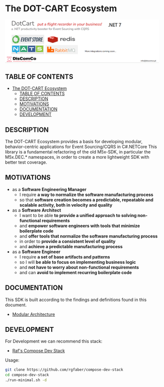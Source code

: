 # The DOT-CART Ecosystem

![1668029404480](image/README/1668029404480.png)

## TABLE OF CONTENTS

- [The DOT-CART Ecosystem](#the-dot-cart-ecosystem)
    - [TABLE OF CONTENTS](#table-of-contents)
    - [DESCRIPTION](#description)
    - [MOTIVATIONS](#motivations)
    - [DOCUMENTATION](#documentation)
    - [DEVELOPMENT](#development)

## DESCRIPTION

The DOT-CART Ecosystem provides a basis for developing modular, behavior-centric applications for Event Sourcing/CQRS in
C#.NETCore
This library is a fundamental refactoring of the old M5x-SDK, in particular the M5x.DEC.* namespaces, in order to create
a more lightweight SDK with better test coverage.

## MOTIVATIONS

- as a **Software Engineering Manager**
    - I require **a way to normalize the software manufacturing process**
    - so that **software creation becomes a predictable, repeatable and scalable activity, both in velocity and
      quality**
- as a **Software Architect**
    - I want to be able **to provide a unified approach to solving non-functional requirements**
    - and **empower software engineers with tools that minimize boilerplate code**
    - and **offer tools that normalize the software manufacturing process**
    - in order to **provide a consistent level of quality**
    - and **achieve a predictable manufacturing process**
- as a **Software Engineer**
    - I require **a set of base artifacts and patterns**
    - so I will **be able to focus on implementing business logic**
    - and **not have to worry about non-functional requirements**
    - and can **avoid to implement recurring boilerplate code**

## DOCUMENTATION

This SDK is built according to the findings and definitions found in this document.

- [Modular Architecture](https://docs.google.com/document/d/1io3HsGItmu02Nx4hHru9wVLnF6lTiQDVecko-ga6Pg0/edit?usp=sharing)

## DEVELOPMENT

For Development we can recommend this stack:

- [Raf's Compose Dev Stack](https://github.com/rgfaber/compose-dev-stack)

Usage:

```bash
git clone https://github.com/rgfaber/compose-dev-stack
cd compose-dev-stack
./run-minimal.sh -d
```
